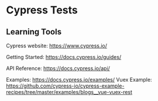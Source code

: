 # Cypress Tests

## Learning Tools

Cypress website: https://www.cypress.io/

Getting Started: https://docs.cypress.io/guides/

API Reference: https://docs.cypress.io/api/

Examples: https://docs.cypress.io/examples/
	Vuex Example: https://github.com/cypress-io/cypress-example-recipes/tree/master/examples/blogs__vue-vuex-rest
